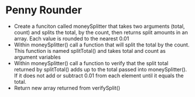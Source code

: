 # Penny Rounder
* Create a funciton called moneySplitter that takes two arguments (total, count) and splits the total, by the count, then returns split amounts in an array. Each value is rounded to the nearest 0.01
* Within moneySplitter() call a function that will split the total by the count. This function is named splitTotal() and takes total and count as argument variables
* Within moneySplitter() call a function to verify that the split total returned by splitTotal() adds up to the total passed into moneySplitter(). If it does not add or subtract 0.01 from each element until it equals the total.
* Return new array returned from verifySplit()
